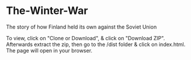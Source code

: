 # The-Winter-War
The story of how Finland held its own against the Soviet Union

To view, click on "Clone or Download", & click on "Download ZIP". Afterwards extract the zip, then go to the /dist folder & click on index.html. The page will open in your browser. 

